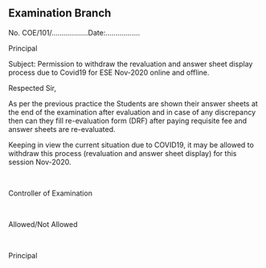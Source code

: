 ## Examination Branch


No. COE/101/..................Date:.................

Principal

Subject: Permission to withdraw the revaluation and answer sheet display process due to Covid19 for ESE Nov-2020 online and offline.

Respected Sir,

As per the previous practice the Students are shown their answer sheets at the end of the examination after evaluation and in case of any discrepancy then can they fill re-evaluation form (DRF) after paying requisite fee and answer sheets are re-evaluated.


Keeping in view the current situation due to COVID19, it may be allowed to withdraw this process (revaluation and answer sheet display) for this session Nov-2020.



</br>

Controller of Examination

</br>

Allowed/Not Allowed

</br>

Principal

 
